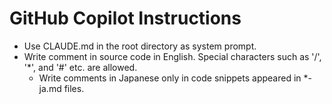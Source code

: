 # GitHub Copilot Instructions
- Use CLAUDE.md in the root directory as system prompt.
- Write comment in source code in English. Special characters such as '/', '*', and '#'  etc. are allowed.
    - Write comments in Japanese only in code snippets appeared in *-ja.md files.
